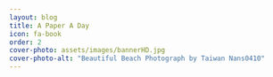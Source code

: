 ```yaml
---
layout: blog
title: A Paper A Day
icon: fa-book
order: 2
cover-photo: assets/images/bannerHD.jpg
cover-photo-alt: "Beautiful Beach Photograph by Taiwan Nans0410"
---
```

